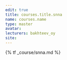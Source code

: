 ```yaml
---
edit: true
title: courses.title.snna
name: courses.name
type: master
avatar:
lecturers: bakhteev_oy
site: 
---
```


{% tf _course/snna.md %}